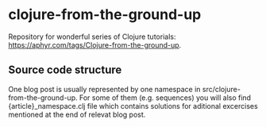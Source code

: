 # clojure-from-the-ground-up

Repository for wonderful series of Clojure tutorials: https://aphyr.com/tags/Clojure-from-the-ground-up.

## Source code structure
One blog post is usually represented by one namespace in src/clojure-from-the-ground-up.
For some of them (e.g. sequences) you will also find {article}_namespace.clj file which contains
solutions for aditional excercises mentioned at the end of relevat blog post.
